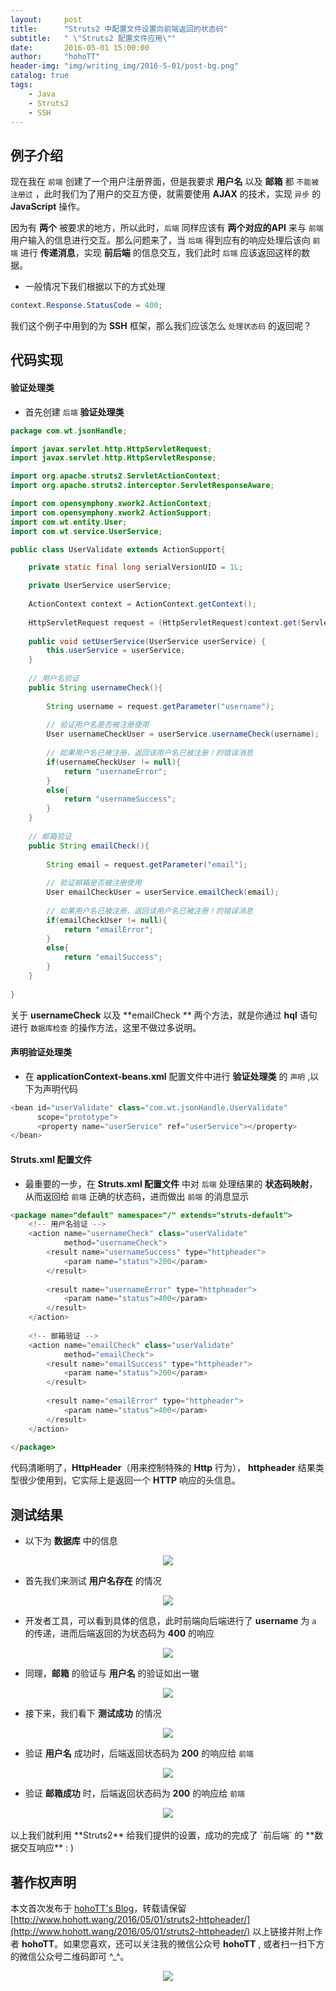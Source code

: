 ```yaml
---
layout:     post
title:      "Struts2 中配置文件设置向前端返回的状态码"
subtitle:   " \"Struts2 配置文件应用\""
date:       2016-05-01 15:00:00
author:     "hohoTT"
header-img: "img/writing_img/2016-5-01/post-bg.png"
catalog: true
tags:
    - Java
    - Struts2
    - SSH
---
```


## 例子介绍

现在我在 `前端` 创建了一个用户注册界面，但是我要求 **用户名** 以及 **邮箱** 都 `不能被注册过` ，此时我们为了用户的交互方便，就需要使用 **AJAX** 的技术，实现 `异步` 的 **JavaScript** 操作。

因为有 **两个** 被要求的地方，所以此时，`后端` 同样应该有 **两个对应的API** 来与 `前端` 用户输入的信息进行交互。那么问题来了，当 `后端` 得到应有的响应处理后该向 `前端` 进行 **传递消息**，实现 **前后端** 的信息交互，我们此时 `后端` 应该返回这样的数据。

 - 一般情况下我们根据以下的方式处理

```java
context.Response.StatusCode = 400;
```

我们这个例子中用到的为 **SSH** 框架，那么我们应该怎么 `处理状态码` 的返回呢？

## 代码实现

#### 验证处理类

 - 首先创建 `后端` **验证处理类**

```java
package com.wt.jsonHandle;

import javax.servlet.http.HttpServletRequest;
import javax.servlet.http.HttpServletResponse;

import org.apache.struts2.ServletActionContext;
import org.apache.struts2.interceptor.ServletResponseAware;

import com.opensymphony.xwork2.ActionContext;
import com.opensymphony.xwork2.ActionSupport;
import com.wt.entity.User;
import com.wt.service.UserService;

public class UserValidate extends ActionSupport{

	private static final long serialVersionUID = 1L;

	private UserService userService;
	
	ActionContext context = ActionContext.getContext();
	
	HttpServletRequest request = (HttpServletRequest)context.get(ServletActionContext.HTTP_REQUEST);
	
	public void setUserService(UserService userService) {
		this.userService = userService;
	}
	
	// 用户名验证
	public String usernameCheck(){
		
		String username = request.getParameter("username");
		
		// 验证用户名是否被注册使用
		User usernameCheckUser = userService.usernameCheck(username);
				
		// 如果用户名已被注册，返回该用户名已被注册！的错误消息
		if(usernameCheckUser != null){
			return "usernameError";
		}
		else{
			return "usernameSuccess";
		}
	}
	
	// 邮箱验证
	public String emailCheck(){
		
		String email = request.getParameter("email");
		
		// 验证邮箱是否被注册使用
		User emailCheckUser = userService.emailCheck(email);
				
		// 如果用户名已被注册，返回该用户名已被注册！的错误消息
		if(emailCheckUser != null){
			return "emailError";
		}
		else{
			return "emailSuccess";
		}
	}
	
}
```

关于 **usernameCheck** 以及 **emailCheck ** 两个方法，就是你通过 **hql** 语句进行 `数据库检查` 的操作方法，这里不做过多说明。

#### 声明验证处理类

 - 在 **applicationContext-beans.xml** 配置文件中进行 **验证处理类** 的 `声明` ,以下为声明代码
 
```java
<bean id="userValidate" class="com.wt.jsonHandle.UserValidate"
	  scope="prototype">
	  <property name="userService" ref="userService"></property>
</bean>
```

#### Struts.xml 配置文件

 - 最重要的一步，在 **Struts.xml 配置文件** 中对 `后端` 处理结果的 **状态码映射**，从而返回给 `前端` 正确的状态码，进而做出 `前端` 的消息显示

```java
<package name="default" namespace="/" extends="struts-default">
    <!-- 用户名验证 -->
	<action name="usernameCheck" class="userValidate"
			method="usernameCheck">
    	<result name="usernameSuccess" type="httpheader">  
	    	<param name="status">200</param>
	    </result>
	    
	    <result name="usernameError" type="httpheader">  
	    	<param name="status">400</param>
	    </result>
    </action>
    
    <!-- 邮箱验证 -->
	<action name="emailCheck" class="userValidate"
			method="emailCheck">
    	<result name="emailSuccess" type="httpheader">  
	    	<param name="status">200</param>
	    </result>
	    
	    <result name="emailError" type="httpheader">  
	    	<param name="status">400</param>
	    </result>
    </action>
	
</package>
```

代码清晰明了，**HttpHeader**（用来控制特殊的 **Http** 行为）， **httpheader** 结果类型很少使用到，它实际上是返回一个 **HTTP** 响应的头信息。

## 测试结果

 - 以下为 **数据库** 中的信息

<div align="center"><img src="http://www.hohott.wang/img/writing_img/2016-5-01/result1.png"/></div>

- 首先我们来测试 **用户名存在** 的情况

<div align="center"><img src="http://www.hohott.wang/img/writing_img/2016-5-01/result2.png"/></div>

 - 开发者工具，可以看到具体的信息，此时前端向后端进行了 **username** 为 `a` 的传递，进而后端返回的为状态码为 **400** 的响应

<div align="center"><img src="http://www.hohott.wang/img/writing_img/2016-5-01/result3.png"/></div>

- 同理，**邮箱** 的验证与 **用户名** 的验证如出一辙

<div align="center"><img src="http://www.hohott.wang/img/writing_img/2016-5-01/result4.png"/></div>

- 接下来，我们看下 **测试成功** 的情况

<div align="center"><img src="http://www.hohott.wang/img/writing_img/2016-5-01/success1.png"/></div>

 - 验证 **用户名** 成功时，后端返回状态码为 **200** 的响应给 `前端`
 
<div align="center"><img src="http://www.hohott.wang/img/writing_img/2016-5-01/success2.png"/></div>

 - 验证 **邮箱成功** 时，后端返回状态码为 **200** 的响应给 `前端`
 
<div align="center"><img src="http://www.hohott.wang/img/writing_img/2016-5-01/success3.png"/></div>
<br>
以上我们就利用 **Struts2**  给我们提供的设置，成功的完成了 `前后端` 的 **数据交互响应**  : )
   
## 著作权声明
本文首次发布于 [hohoTT's Blog](http://www.hohott.wang/)，转载请保留 [http://www.hohott.wang/2016/05/01/struts2-httpheader/](http://www.hohott.wang/2016/05/01/struts2-httpheader/) 以上链接并附上作者 **hohoTT**。如果您喜欢，还可以关注我的微信公众号 **hohoTT** , 或者扫一扫下方的微信公众号二维码即可 ^_^。
<div align="center"><img src="http://www.hohott.wang/img/WeiXinImg.jpg"/></div>